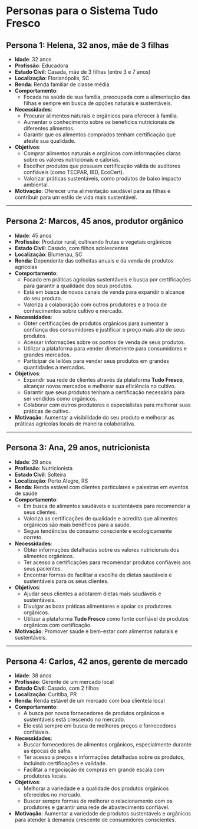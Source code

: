# Personas para o Sistema **Tudo Fresco**

## Persona 1: Helena, 32 anos, mãe de 3 filhas

- **Idade**: 32 anos
- **Profissão**: Educadora
- **Estado Civil**: Casada, mãe de 3 filhas (entre 3 e 7 anos)
- **Localização**: Florianópolis, SC
- **Renda**: Renda familiar de classe média
- **Comportamento**:
  - Focada na saúde de sua família, preocupada com a alimentação das filhas e sempre em busca de opções naturais e sustentáveis.
- **Necessidades**:
  - Procurar alimentos naturais e orgânicos para oferecer à família.
  - Aumentar o conhecimento sobre os benefícios nutricionais de diferentes alimentos.
  - Garantir que os alimentos comprados tenham certificação que ateste sua qualidade.
- **Objetivos**:
  - Comprar alimentos naturais e orgânicos com informações claras sobre os valores nutricionais e calorias.
  - Escolher produtos que possuam certificação válida de auditores confiáveis (como TECPAR, IBD, EcoCert).
  - Valorizar práticas sustentáveis, como produtos de baixo impacto ambiental.
- **Motivação**: Oferecer uma alimentação saudável para as filhas e contribuir para um estilo de vida mais sustentável.

---

## Persona 2: Marcos, 45 anos, produtor orgânico

- **Idade**: 45 anos
- **Profissão**: Produtor rural, cultivando frutas e vegetais orgânicos
- **Estado Civil**: Casado, com filhos adolescentes
- **Localização**: Blumenau, SC
- **Renda**: Dependente das colheitas anuais e da venda de produtos agrícolas
- **Comportamento**:
  - Focado em práticas agrícolas sustentáveis e busca por certificações para garantir a qualidade dos seus produtos.
  - Está em busca de novos canais de venda para expandir o alcance do seu produto.
  - Valoriza a colaboração com outros produtores e a troca de conhecimentos sobre cultivo e mercado.
- **Necessidades**:
  - Obter certificações de produtos orgânicos para aumentar a confiança dos consumidores e justificar o preço mais alto de seus produtos.
  - Acessar informações sobre os pontos de venda de seus produtos.
  - Utilizar a plataforma para vender diretamente para consumidores e grandes mercados.
  - Participar de leilões para vender seus produtos em grandes quantidades a mercados.
- **Objetivos**:
  - Expandir sua rede de clientes através da plataforma **Tudo Fresco**, alcançar novos mercados e melhorar sua eficiência no cultivo.
  - Garantir que seus produtos tenham a certificação necessária para ser vendidos como orgânicos.
  - Colaborar com outros produtores e especialistas para melhorar suas práticas de cultivo.
- **Motivação**: Aumentar a visibilidade do seu produto e melhorar as práticas agrícolas locais de maneira colaborativa.

---

## Persona 3: Ana, 29 anos, nutricionista

- **Idade**: 29 anos
- **Profissão**: Nutricionista
- **Estado Civil**: Solteira
- **Localização**: Porto Alegre, RS
- **Renda**: Renda estável com clientes particulares e palestras em eventos de saúde
- **Comportamento**:
  - Em busca de alimentos saudáveis e sustentáveis para recomendar a seus clientes.
  - Valoriza as certificações de qualidade e acredita que alimentos orgânicos são mais benéficos para a saúde.
  - Segue tendências de consumo consciente e ecologicamente correto.
- **Necessidades**:
  - Obter informações detalhadas sobre os valores nutricionais dos alimentos orgânicos.
  - Ter acesso a certificações para recomendar produtos confiáveis aos seus pacientes.
  - Encontrar formas de facilitar a escolha de dietas saudáveis e sustentáveis para os seus clientes.
- **Objetivos**:
  - Ajudar seus clientes a adotarem dietas mais saudáveis e sustentáveis.
  - Divulgar as boas práticas alimentares e apoiar os produtores orgânicos.
  - Utilizar a plataforma **Tudo Fresco** como fonte confiável de produtos orgânicos com certificação.
- **Motivação**: Promover saúde e bem-estar com alimentos naturais e sustentáveis.

---

## Persona 4: Carlos, 42 anos, gerente de mercado

- **Idade**: 38 anos
- **Profissão**: Gerente de um mercado local
- **Estado Civil**: Casado, com 2 filhos
- **Localização**: Curitiba, PR
- **Renda**: Renda estável de um mercado com boa clientela local
- **Comportamento**:
  - A busca por novos fornecedores de produtos orgânicos e sustentáveis está crescendo no mercado.
  - Ele está sempre em busca de melhores preços e fornecedores confiáveis.
- **Necessidades**:
  - Buscar fornecedores de alimentos orgânicos, especialmente durante as épocas de safra.
  - Ter acesso a preços e informações detalhadas sobre os produtos, incluindo certificações e validade.
  - Facilitar a negociação de compras em grande escala com produtores locais.
- **Objetivos**:
  - Melhorar a variedade e a qualidade dos produtos orgânicos oferecidos no mercado.
  - Buscar sempre formas de melhorar o relacionamento com os produtores e garantir uma rede de abastecimento confiável.
- **Motivação**: Aumentar a variedade de produtos sustentáveis e orgânicos para atender à demanda crescente de consumidores conscientes.

